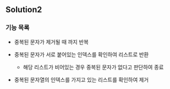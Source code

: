 ## Solution2

### 기능 목록

- 중복된 문자가 제거될 때 까지 반복


- 중복된 문자가 서로 붙어있는 인덱스를 확인하여 리스트로 반환
  - 해당 리스트가 비어있는 경우 중복된 문자가 없다고 판단하여 종료


- 중복된 문자열의 인덱스를 가지고 있는 리스트를 확인하여 제거 
